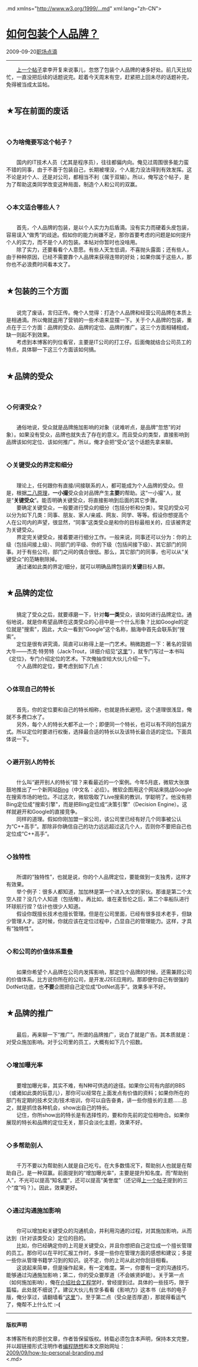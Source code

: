 <!DOCTYPE.md>
.md xmlns="http://www.w3.org/1999/...md" xml:lang="zh-CN">
<head>
<meta http-equiv="Content-Type" content="text.md; charset=utf-8" />
<meta name="generator" content="Python script by program.think@gmail.com" />
<meta name="provider" content="program-think.blogspot.com" />
<link type="text/css" rel="stylesheet" href="../../css/program-think.css" />
<title>如何包装个人品牌？ - 编程随想的博客</title>
</head>
<body>
<div id="main" style="width:100%;">
<h1><a href="../../index.md" title="回到首页">如何包装个人品牌？</a></h1>
<div class="post-info"><span class="date-header">2009-09-20</span><a href="../../tags/E8818CE59CBAE782B9E6BBB4.md" class="tag">职场点滴</a> </div>
<hr>
<div class="post">
&#12288;&#12288;<a href="../../2009/09/personal-branding-advantage.md" target="_blank">上一个帖子</a>拿李开复来说事儿，忽悠了包装个人品牌的诸多好处。前几天比较忙，一直没把后续的话题说完。趁着今天周末有空，赶紧把上回未尽的话题补完，免得被当成太监帖。<!--program-think--><br /><br /><h2>★写在前面的废话</h2><br /><h3>◇为啥俺要写这个帖子？</h3><br />&#12288;&#12288;国内的IT技术人员（尤其是程序员），往往都偏内向。俺见过周围很多能力蛮不错的同事，由于不善于包装自己，长期被埋没，个人能力没法得到有效发挥。这不论是对个人、还是对公司，都相当不利（属于双输）。所以，俺写这个帖子，是为了帮助这类同学改变这种局面，制造个人和公司的双赢。<br /><br /><h3>◇本文适合哪些人？</h3><br />&#12288;&#12288;首先，个人品牌的包装，是以个人实力为后盾滴。没有实力而硬着头皮包装，容易误入“做秀”的歧途。假如你的能力尚嫌不足，那你首要考虑的问题是如何提升个人的实力，而不是个人的包装。本帖对你暂时也没啥用。<br />&#12288;&#12288;除了实力，还要看看个人意愿。有些人天生低调，不喜抛头露面；还有些人，由于种种原因，已经不需要靠个人品牌来获得连带的好处；如果你属于这些人，那你也不必浪费时间看本文了。<br /><br /><h2>★包装的三个方面</h2><br />&#12288;&#12288;说完了废话，言归正传。俺个人觉得：打造个人品牌和经营公司品牌在本质上是相通滴。所以俺就盗用了营销的一些术语来显摆一下。关于个人品牌的包装，重点在于三个方面：品牌的受众、品牌的定位、品牌的推广。这三个方面相辅相成，缺一则起不到效果。<br />&#12288;&#12288;考虑到本博客的列位看官，主要是IT公司的打工仔。后面俺就结合公司员工的特点，具体聊一下这三个方面该如何搞。<br /><br /><h2>★品牌的受众</h2><br /><h3>◇何谓受众？</h3><br />&#12288;&#12288;通俗地说，受众就是品牌施加影响的对象（说难听点，是品牌“忽悠”的对象）。如果没有受众，品牌也就失去了存在的意义。而且受众的类型，直接影响到品牌该如何定位、该如何推广。所以，俺才会把“受众”这个话题先拿来聊。<br /><br /><h3>◇关键受众的界定和细分</h3><br />&#12288;&#12288;理论上，任何跟你有直接/间接联系的人，都可能成为个人品牌的受众。但是，根据<a href="../../2009/02/80-20-principle-0-overview.md" target="_blank">二八原理</a>，<b>一小撮</b>受众会对品牌产生<b>主要</b>的帮助。这“一小撮”人，就是“<b>关键受众</b>”。能否明确关键受众，将直接影响到后面的其它步骤。<br />&#12288;&#12288;要确定关键受众，一般要进行受众的细分（包括分析和分类）。常见的受众可以分为如下几类：同事、朋友、家人/亲戚、网友、同学、等等。假设你想提高个人在公司内的声望，很显然，“同事”这类受众是和你的目标最相关的，应该被界定为关键受众。<br />&#12288;&#12288;界定完关键受众，接着要进行细分工作。一般来说，同事还可以分为：你的上级（包括间接上级）、同部门的平级、你的下级（包括间接下级）、其它部门的同事。对于有些公司，部门之间的偶合很低。那么，其它部门的同事，也可以从“关键受众”的范畴剔除掉。<br />&#12288;&#12288;通过诸如此类的界定/细分，就可以明确品牌包装的<b>关键</b>目标人群。<br /><br /><h2>★品牌的定位</h2><br />&#12288;&#12288;搞定了受众之后，就要琢磨一下，针对<b>每一类</b>受众，该如何进行品牌定位。通俗地说，就是你希望品牌在这类受众的心目中是一个什么形象？比如Google的定位就是"搜索"，因此，大众一看到“Google”这个名称，脑海中首先会联系到“搜索”。<br />&#12288;&#12288;定位是很有讲究滴，简直可以称得上是一门艺术。稍微跑题一下：著名的营销大牛——杰克·特劳特（Jack·Trout，详细介绍见“<a href="http://baike.baidu.com/view/1330790.htm" target="_blank" rel="nofollow">这里</a>”），就专门写过一本书叫《定位》，专门介绍定位的艺术。下次俺抽空给大伙儿介绍一下。<br />&#12288;&#12288;个人品牌的定位，要考虑到如下几点：<br /><br /><h3>◇体现自己的特长</h3><br />&#12288;&#12288;首先，你的定位要和自己的特长相称，也就是扬长避短。这个道理很浅显，俺就不多费口水了。<br />&#12288;&#12288;另外，每个人的特长大都不止一个；即便同一个特长，也可以有不同的包装方式。所以定位时要进行权衡，选择最合适的特长以及该特长最合适的定位。下面具体说一下。<br /><br /><h3>◇避开别人的特长</h3><br />&#12288;&#12288;什么叫“避开别人的特长”捏？来看最近的一个案例。今年5月底，微软大张旗鼓地推出了一个新网站<a href="http://www.bing.com/" target="_blank" rel="nofollow">Bing</a>（中文名：必应）。微软企图用这个网站来挑战Google在搜索市场的地位。不过这次，微软吸取了Live搜索的教训，学聪明了。他没有把Bing定位成"搜索引擎"，而是把Bing定位成“决策引擎”（Decision Engine）。这样就避开和Google的直接竞争。<br />&#12288;&#12288;同样的道理。假如你刚加盟一家公司，该公司里已经有好几个同事被公认为“C++高手”。那除非你确信自己的功力远远超过这几个人，否则你不要把自己也定位成“C++高手”。<br /><br /><h3>◇独特性</h3><br />&#12288;&#12288;所谓的“独特性”，也就是说，你的个人品牌定位，要能做到一支独秀，这样才有效果。<br />&#12288;&#12288;举个例子：很多人都知道，加加林是第一个进入太空的家伙。那谁是第二个太空人捏？没几个人知道（包括俺）。再比如，谁在麦哲伦之后，第二个率船队进行环球航行捏？估计也很少人知道。<br />&#12288;&#12288;假设你既擅长技术也擅长管理。但是在公司里面，已经有很多技术老手，但缺少管理人才。这时候，你就应该在定位过程中，凸显自己的管理能力。这样，才具有“独特性”。<br /><br /><h3>◇和公司的价值体系重叠</h3><br />&#12288;&#12288;如果你希望个人品牌在公司内发挥影响，那定位个品牌的时候，还需兼顾公司的价值体系。比方说你所在的公司，是开发J2EE应用的。那即便你自己有很强的DotNet功底，也<b>不要</b>企图把自己定位成“DotNet高手”。效果多半不好。<br /><br /><h2>★品牌的推广</h2><br />&#12288;&#12288;最后，再来聊一下“推广”。所谓的品牌推广，说白了就是广告。其本质就是：对受众施加影响。对于公司里的员工，大概有如下几个招数。<br /><br /><h3>◇增加曝光率</h3><br />&#12288;&#12288;要增加曝光率，其实不难，有N种可供选的途径。如果你公司有内部的BBS（或诸如此类的玩意儿），那你可以经常在上面发点有价值的资料；如果你所在的部门有定期的技术交流/技术培训，你可以自告奋勇，讲一些你擅长的主题......总之，就是抓住各种机会，show出自己的特长。<br />&#12288;&#12288;记住，你所show出的特长是有选择性的，要和你先前的定位相吻合。如果你展现的特长和品牌的定位无关，那只会淡化主题，效果不好。<br /><br /><h3>◇多帮助别人</h3><br />&#12288;&#12288;千万不要以为帮助别人就是自己吃亏。在大多数情况下，帮助别人也就是在帮助自己，是一种双赢。前面提到的“增加曝光率”，主要是提升知名度。而“帮助别人”，不光可以提高“知名度”，还可以提高“美誉度”（还记得<a href="../../2009/09/personal-branding-advantage.md">上一个帖子</a>提到的三个“度”吗？）。因此，效果更好。<br /><br /><h3>◇通过沟通施加影响</h3><br />&#12288;&#12288;你可以增加和关键受众的沟通机会，并利用沟通的过程，对其施加影响，从而达到（针对该类受众）定位的目的。<br />&#12288;&#12288;比如，你已经确定你的上司是关键受众，并且你想把自己定位成一个擅长管理的员工。那你可以在平时汇报工作时，多提一些你在管理方面的感想和建议；多提一些你从管理书籍学习到的知识。说不定，你的上司从此对你刮目相看。<br />&#12288;&#12288;这说起来简单，但是操作起来，有一定难度。第一，你要有一定的沟通技巧，能够通过沟通施加影响；第二，你的受众要厚道（不会嫉贤妒能）。关于第一点（如何施加影响），俺在<a href="../../2009/05/social-engineering-3-influence.md">介绍社会工程学</a>时，曾经提到过。具体的一些技巧，限于篇幅，此处就不细说了。建议大伙儿有空多看看《影响力》这本书（此书的电子版，俺分享过，请翻墙看“<a href="https://code.google.com/p/program-think/wiki/Books" target="_blank">这里</a>”）。至于第二点（受众是否厚道），那就得看运气了，俺帮不上什么忙 <b>:-(</b><div class="blogger-post-footer">
</div>
<hr>
<div class="copyright">
<h4>版权声明</h4>
本博客所有的原创文章，作者皆保留版权。转载必须包含本声明，保持本文完整，并以超链接形式注明作者<a href="mailto:program.think@gmail.com">编程随想</a>和本文原始网址：<br>
<a href="2009/09/how-to-personal-branding.md">2009/09/how-to-personal-branding.md</a>
</div>
</div>
</body>
<.md>
